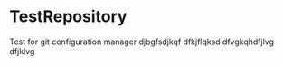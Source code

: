 TestRepository
==============

Test for git configuration manager
djbgfsdjkqf
dfkjflqksd
dfvgkqhdfjlvg
dfjklvg
